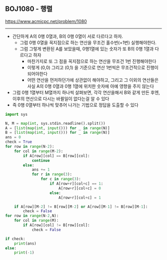 ## BOJ1080 - 행렬

https://www.acmicpc.net/problem/1080

---

- 간단하게 A의 0행 0열과, B의 0행 0열이 서로 다르다고 하자.
  - 그럼 0행 0열을 꼭지점으로 하는 연산을 무조건 홀수번(=1번) 실행해야한다.
  - 그럼 그렇게 변환된 A를 보았을때, 0행1열에 있는 숫자가 또 B의 0행 1열과 다르다고 하자
    - 마찬가지로 또 그 점을 꼭지점으로 하는 연산을 무조건 1번 진행해야한다
    - 이렇게 (0,0) 그리고 (0,1) 을 기준으로 연산 1번씩은 무조건적으로 진행이 되어야한다
    - 어떤 연산을 먼저하던가에 상관없이 해야하고, 그리고 그 이외의 연산들은 사실 A의 0행 0열과 0행 1열에 위치한 숫자에 아예 영향을 주지 않는다
- 그럼 0행 1열부터 M열까지 하나씩 살펴보면, 각각 연산을해서 B와 같게 만든 후엔, 이후의 연산으로 다시는 바뀔일이 없다는걸 알 수 있다
- 즉 0행 0열부터 하나씩 맞추어 나가는 기법으로 정답을 도출할 수 있다

```python
import sys

N, M = map(int, sys.stdin.readline().split())
A = [list(map(int, input())) for _ in range(N)]
B = [list(map(int, input())) for _ in range(N)]
ans = 0
check = True
for row in range(N-2):
    for col in range(M-2):
        if A[row][col] == B[row][col]:
            continue
        else:
            ans += 1
            for r in range(3):
                for c in range(3):
                    if A[row+r][col+c] == 1:
                        A[row+r][col+c] = 0
                    else:
                        A[row+r][col+c] = 1

    if A[row][M-2] != B[row][M-2] or A[row][M-1] != B[row][M-1]:
        check = False
for row in range(N-2,N):
    for col in range(M):
        if A[row][col] != B[row][col]:
            check = False

if check:
    print(ans)
else:
    print(-1)
```

